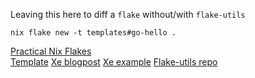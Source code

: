 Leaving this here to diff a `flake` without/with `flake-utils`

`nix flake new -t templates#go-hello .`

[Practical Nix Flakes](https://serokell.io/blog/practical-nix-flakes)  
[Template](https://github.com/NixOS/templates/blob/master/go-hello/flake.nix)  [Xe 
blogpost](https://xeiaso.net/blog/nix-flakes-1-2022-02-21)  [Xe 
example](https://tulpa.dev/Xe/mara/src/branch/main/flake.nix)  [Flake-utils 
repo](https://github.com/numtide/flake-utils)  
